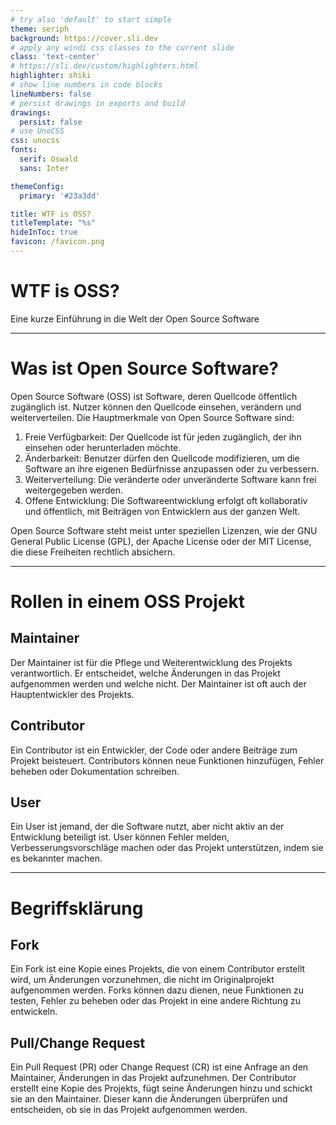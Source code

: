 ```yaml
---
# try also 'default' to start simple
theme: seriph
background: https://cover.sli.dev
# apply any windi css classes to the current slide
class: 'text-center'
# https://sli.dev/custom/highlighters.html
highlighter: shiki
# show line numbers in code blocks
lineNumbers: false
# persist drawings in exports and build
drawings:
  persist: false
# use UnoCSS
css: unocss
fonts:
  serif: Oswald
  sans: Inter

themeConfig:
  primary: '#23a3dd'

title: WTF is OSS?
titleTemplate: "%s"
hideInToc: true
favicon: /favicon.png
---
```


# WTF is OSS?

Eine kurze Einführung in die Welt der Open Source Software

---

# Was ist Open Source Software?

Open Source Software (OSS) ist Software, deren Quellcode öffentlich zugänglich ist. Nutzer können den Quellcode einsehen, verändern und weiterverteilen. Die Hauptmerkmale von Open Source Software sind:

1.	Freie Verfügbarkeit: Der Quellcode ist für jeden zugänglich, der ihn einsehen oder herunterladen möchte.
2.	Änderbarkeit: Benutzer dürfen den Quellcode modifizieren, um die Software an ihre eigenen Bedürfnisse anzupassen oder zu verbessern.
3.	Weiterverteilung: Die veränderte oder unveränderte Software kann frei weitergegeben werden.
4.	Offene Entwicklung: Die Softwareentwicklung erfolgt oft kollaborativ und öffentlich, mit Beiträgen von Entwicklern aus der ganzen Welt.

Open Source Software steht meist unter speziellen Lizenzen, wie der GNU General Public License (GPL),
der Apache License oder der MIT License, die diese Freiheiten rechtlich absichern.

---

# Rollen in einem OSS Projekt

## Maintainer

Der Maintainer ist für die Pflege und Weiterentwicklung des Projekts verantwortlich. Er entscheidet, welche Änderungen in das Projekt aufgenommen werden und welche nicht. Der Maintainer ist oft auch der Hauptentwickler des Projekts.

## Contributor

Ein Contributor ist ein Entwickler, der Code oder andere Beiträge zum Projekt beisteuert. Contributors können neue Funktionen hinzufügen, Fehler beheben oder Dokumentation schreiben.

## User

Ein User ist jemand, der die Software nutzt, aber nicht aktiv an der Entwicklung beteiligt ist. User können Fehler melden, Verbesserungsvorschläge machen oder das Projekt unterstützen, indem sie es bekannter machen.

---

# Begriffsklärung

## Fork

Ein Fork ist eine Kopie eines Projekts, die von einem Contributor erstellt wird, um Änderungen vorzunehmen, die nicht im Originalprojekt aufgenommen werden. Forks können dazu dienen, neue Funktionen zu testen, Fehler zu beheben oder das Projekt in eine andere Richtung zu entwickeln.

## Pull/Change Request

Ein Pull Request (PR) oder Change Request (CR) ist eine Anfrage an den Maintainer, Änderungen in das Projekt aufzunehmen. Der Contributor erstellt eine Kopie des Projekts, fügt seine Änderungen hinzu und schickt sie an den Maintainer. Dieser kann die Änderungen überprüfen und entscheiden, ob sie in das Projekt aufgenommen werden.
